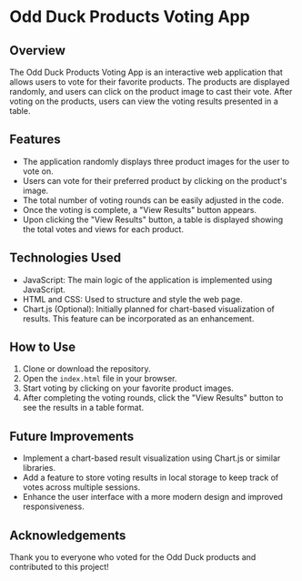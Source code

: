 # Odd Duck Products Voting App

## Overview

The Odd Duck Products Voting App is an interactive web application that allows users to vote for their favorite products. The products are displayed randomly, and users can click on the product image to cast their vote. After voting on the products, users can view the voting results presented in a table.

## Features

- The application randomly displays three product images for the user to vote on.
- Users can vote for their preferred product by clicking on the product's image.
- The total number of voting rounds can be easily adjusted in the code.
- Once the voting is complete, a "View Results" button appears. 
- Upon clicking the "View Results" button, a table is displayed showing the total votes and views for each product.

## Technologies Used

- JavaScript: The main logic of the application is implemented using JavaScript.
- HTML and CSS: Used to structure and style the web page.
- Chart.js (Optional): Initially planned for chart-based visualization of results. This feature can be incorporated as an enhancement.

## How to Use

1. Clone or download the repository.
2. Open the `index.html` file in your browser.
3. Start voting by clicking on your favorite product images.
4. After completing the voting rounds, click the "View Results" button to see the results in a table format.

## Future Improvements

- Implement a chart-based result visualization using Chart.js or similar libraries.
- Add a feature to store voting results in local storage to keep track of votes across multiple sessions.
- Enhance the user interface with a more modern design and improved responsiveness.

## Acknowledgements

Thank you to everyone who voted for the Odd Duck products and contributed to this project!
